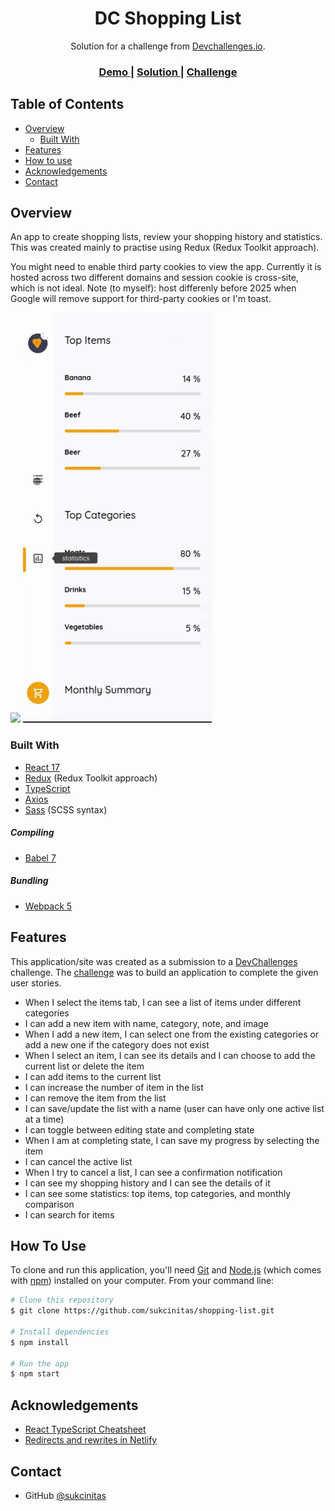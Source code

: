 <h1 align="center">DC Shopping List</h1>

<div align="center">
   Solution for a challenge from  <a href="http://devchallenges.io" target="_blank">Devchallenges.io</a>.
</div>

<div align="center">
  <h3>
    <a href="https://list-it-off.netlify.app/">
      Demo
    </a>
    <span> | </span>
    <a href="">
      Solution
    </a>
    <span> | </span>
    <a href="https://devchallenges.io/challenges/mGd5VpbO4JnzU6I9l96x">
      Challenge
    </a>
  </h3>
</div>

<!-- TABLE OF CONTENTS -->

## Table of Contents

- [Overview](#overview)
  - [Built With](#built-with)
- [Features](#features)
- [How to use](#how-to-use)
- [Acknowledgements](#acknowledgements)
- [Contact](#contact)

<!-- OVERVIEW -->

## Overview

An app to create shopping lists, review your shopping history and statistics. This was created mainly to practise using Redux (Redux Toolkit approach).

You might need to enable third party cookies to view the app. Currently it is hosted across two different domains and session cookie is cross-site, which is not ideal.
Note (to myself): host differenly before 2025 when Google will remove support for third-party cookies or I'm toast.

![](https://github.com/sukcinitas/media/blob/master/sh/sh-1.gif)
![](https://github.com/sukcinitas/media/blob/master/sh/sh-2.gif)

### Built With

- [React 17](https://reactjs.org/)
- [Redux](https://redux.js.org/introduction/getting-started) (Redux Toolkit approach)
- [TypeScript](https://www.typescriptlang.org/)
- [Axios](https://www.npmjs.com/package/axios)
- [Sass](https://sass-lang.com/) (SCSS syntax)


##### Compiling 

- [Babel 7](https://babeljs.io/)

##### Bundling

- [Webpack 5](https://webpack.js.org/)


## Features

This application/site was created as a submission to a [DevChallenges](https://devchallenges.io/challenges) challenge. The [challenge](https://devchallenges.io/challenges/mGd5VpbO4JnzU6I9l96x) was to build an application to complete the given user stories.

- When I select the items tab, I can see a list of items under different categories
- I can add a new item with name, category, note, and image
- When I add a new item, I can select one from the existing categories or add a new one if the category does not exist
- When I select an item, I can see its details and I can choose to add the current list or delete the item
- I can add items to the current list
- I can increase the number of item in the list
- I can remove the item from the list
- I can save/update the list with a name (user can have only one active list at a time)
- I can toggle between editing state and completing state
- When I am at completing state, I can save my progress by selecting the item
- I can cancel the active list
- When I try to cancel a list, I can see a confirmation notification
- I can see my shopping history and I can see the details of it
- I can see some statistics: top items, top categories, and monthly comparison
- I can search for items

## How To Use

To clone and run this application, you'll need [Git](https://git-scm.com) and [Node.js](https://nodejs.org/en/download/) (which comes with [npm](http://npmjs.com)) installed on your computer. From your command line:

```bash
# Clone this repository
$ git clone https://github.com/sukcinitas/shopping-list.git

# Install dependencies
$ npm install

# Run the app
$ npm start
```

## Acknowledgements

- [React TypeScript Cheatsheet](https://react-typescript-cheatsheet.netlify.app/)
- [Redirects and rewrites in Netlify](https://docs.netlify.com/routing/redirects/)

## Contact

- GitHub [@sukcinitas](https://{github.com/sukcinitas/})
